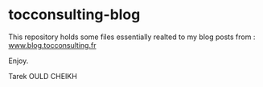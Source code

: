 # tocconsulting-blog
This repository holds some files essentially realted to my blog posts from : www.blog.tocconsulting.fr

Enjoy.

Tarek OULD CHEIKH
